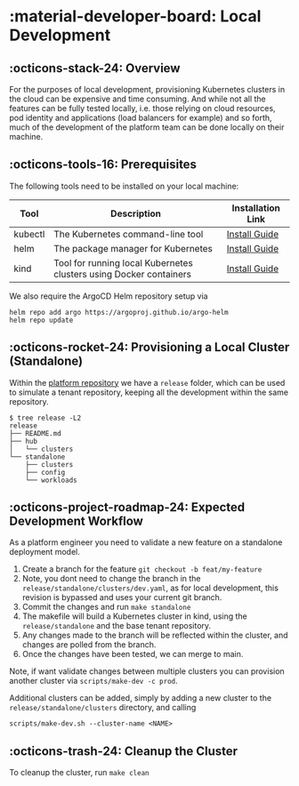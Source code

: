 # :material-developer-board: Local Development

## :octicons-stack-24: Overview

For the purposes of local development, provisioning Kubernetes clusters in the cloud can be expensive and time consuming. And while not all the features can be fully tested locally, i.e. those relying on cloud resources, pod identity and applications (load balancers for example) and so forth, much of the development of the platform team can be done locally on their machine.

## :octicons-tools-16: Prerequisites

The following tools need to be installed on your local machine:

| Tool    | Description                                                        | Installation Link                                                             |
| ------- | ------------------------------------------------------------------ | ----------------------------------------------------------------------------- |
| kubectl | The Kubernetes command-line tool                                   | [Install Guide](https://kubernetes.io/docs/tasks/tools/#kubectl)              |
| helm    | The package manager for Kubernetes                                 | [Install Guide](https://helm.sh/docs/intro/install/)                          |
| kind    | Tool for running local Kubernetes clusters using Docker containers | [Install Guide](https://kind.sigs.k8s.io/docs/user/quick-start/#installation) |

We also require the ArgoCD Helm repository setup via

```shell
helm repo add argo https://argoproj.github.io/argo-helm
helm repo update
```

## :octicons-rocket-24: Provisioning a Local Cluster (Standalone)

Within the [platform repository](https://github.com/gambol99/kubernetes-platform) we have a `release` folder, which can be used to simulate a tenant repository, keeping all the development within the same repository.

```shell
$ tree release -L2
release
├── README.md
├── hub
│   └── clusters
└── standalone
    ├── clusters
    ├── config
    └── workloads
```

## :octicons-project-roadmap-24: Expected Development Workflow

As a platform engineer you need to validate a new feature on a standalone deployment model.

1. Create a branch for the feature `git checkout -b feat/my-feature`
2. Note, you dont need to change the branch in the `release/standalone/clusters/dev.yaml`, as for local development, this revision is bypassed and uses your current git branch.
3. Commit the changes and run `make standalone`
4. The makefile will build a Kubernetes cluster in kind, using the `release/standalone` and the base tenant repository.
5. Any changes made to the branch will be reflected within the cluster, and changes are polled from the branch.
6. Once the changes have been tested, we can merge to main.

Note, if want validate changes between multiple clusters you can provision another cluster via `scripts/make-dev -c prod`.

Additional clusters can be added, simply by adding a new cluster to the `release/standalone/clusters` directory, and calling

```shell
scripts/make-dev.sh --cluster-name <NAME>
```

## :octicons-trash-24: Cleanup the Cluster

To cleanup the cluster, run `make clean`
